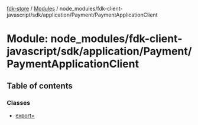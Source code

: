 [fdk-store](../README.md) / [Modules](../modules.md) / node\_modules/fdk-client-javascript/sdk/application/Payment/PaymentApplicationClient

# Module: node\_modules/fdk-client-javascript/sdk/application/Payment/PaymentApplicationClient

## Table of contents

### Classes

- [export&#x3D;](../classes/node_modules_fdk_client_javascript_sdk_application_Payment_PaymentApplicationClient.export_.md)
